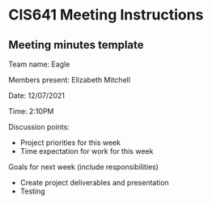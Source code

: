 # CIS641 Meeting Instructions

## Meeting minutes template

Team name: Eagle

Members present: Elizabeth Mitchell

Date: 12/07/2021

Time: 2:10PM

Discussion points: 

* Project priorities for this week
* Time expectation for work for this week

Goals for next week (include responsibilities)

* Create project deliverables and presentation
* Testing


